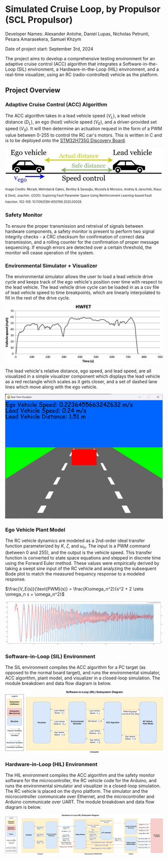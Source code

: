# Simulated Cruise Loop, by Propulsor (SCL Propulsor)

Developer Names: Alexander Antohe, Daniel Lupas, Nicholas Petrunti, Pesara Amarasekera, Samuel Khzym

Date of project start: September 3rd, 2024

The project aims to develop a comprehensive testing environment for an adaptive cruise control (ACC) algorithm that integrates a Software-in-the-Loop (SIL) environment, a Hardware-in-the-Loop (HIL) environment, and a real-time visualizer, using an RC (radio-controlled) vehicle as the platform.

## Project Overview

### Adaptive Cruise Control (ACC) Algorithm

The ACC algorithm takes in a lead vehicle speed ($V_L$), a lead vehicle distance ($D_L$), an ego (host) vehicle speed ($V_E$), and a driver-provided set speed ($V_S$). It will then determine an actuation request in the form of a PWM value between 0-255 to control the RC car's motors. This is written in C and is to be deployed onto the [STM32H735G Discovery Board](https://www.st.com/en/evaluation-tools/stm32h735g-dk.html).

![](img/acc.png)
<sup><sub>Image Credits: Moradi, Mehrdad & Oakes, Bentley & Saraoğlu, Mustafa & Morozov, Andrey & Janschek, Klaus & Denil, Joachim. (2020). Exploring Fault Parameter Space Using Reinforcement Learning-based Fault Injection. 102-109. 10.1109/DSN-W50199.2020.00028. </sub></sup>

### Safety Monitor

To ensure the proper transmission and retreival of signals between hardware components, a safety monitor is present to perform two signal integrity checks - a CRC checksum for confirmation of correct data transmission, and a rolling counter for the confirmation of proper message sequencing. If enough errors are detected over a certain threshold, the monitor will cease operation of the system.

### Environmental Simulator + Visualizer

The environmental simulator allows the user to load a lead vehicle drive cycle and keeps track of the ego vehicle's position over time with respect to the lead vehicle. The lead vehicle drive cycle can be loaded in as a csv file of lead vehicle speed to time breakpoints, which are linearly interpolated to fill in the rest of the drive cycle.

![](img/hwfet.png)

The lead vehicle's relative distance, ego speed, and lead speed, are all visualized in a simple visualizer component which displays the lead vehicle as a red rectangle which scales as it gets closer, and a set of dashed lane lines which move along with the ego vehicle.

![](img/viz.png)

### Ego Vehicle Plant Model

The RC vehicle dynamics are modeled as a 2nd-order ideal transfer function parameterized by $K$, $\zeta$, and $\omega_n$. The input is a PWM command (between 0 and 255), and the output is the vehicle speed. This transfer function is converted to state space equations and stepped in discrete time using the Forward Euler method. These values were empirically derived by taking a swept sine input of the RC vehicle and analyzing the subsequent Bode plot to match the measured frequency response to a modeled response.

$\frac{V_E(s)}{\text{PWM}(s)} = \frac{K\omega_n^2}{s^2 + 2 \zeta \omega_n s + \omega_n^2}$

![](img/freq_res.png)

### Software-in-Loop (SIL) Environment

The SIL environment compiles the ACC algorithm for a PC target (as opposed to the normal board target), and runs the environmental simulator, ACC algorithm, plant model, and visualizer in a closed-loop simulation. The module breakdown and data flow diagram is below.

![](img/Subsystem_Diagram_SIL.drawio.png)

### Hardware-in-Loop (HIL) Environment

The HIL environment compiles the ACC algorithm and the safety monitor software for the microcontroller, the RC vehicle code for the Arduino, and runs the environmental simulator and visualizer in a closed-loop simulation. The RC vehicle is placed on the dyno platform. The simulator and the microcontroller communicate over Ethernet, and the microcontroller and Arduino communicate over UART. The module breakdown and data flow diagram is below.

![](img/Subsystem_Diagram_HIL.drawio.png)